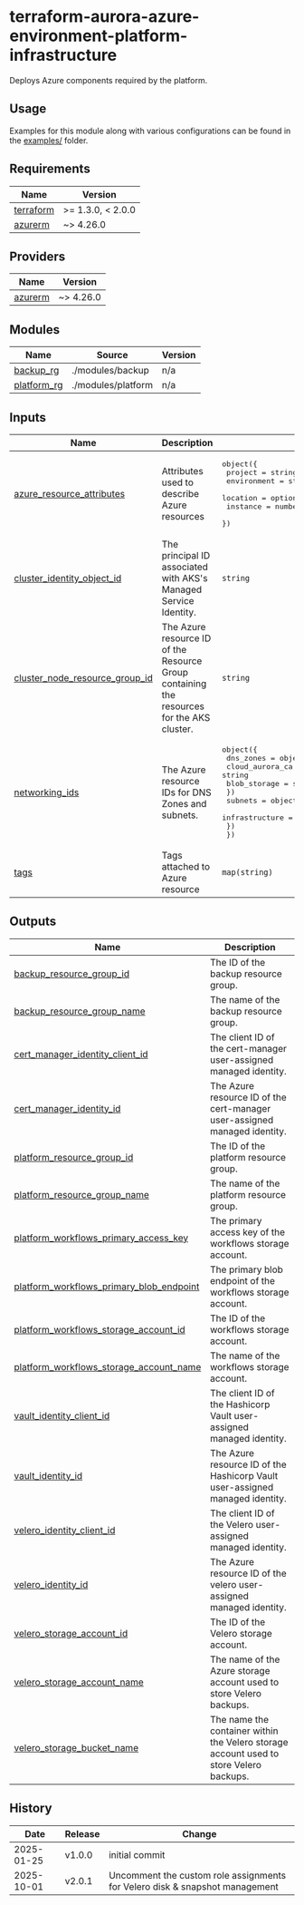# terraform-aurora-azure-environment-platform-infrastructure

Deploys Azure components required by the platform.

## Usage

Examples for this module along with various configurations can be found in the [examples/](examples/) folder.

<!-- BEGIN_TF_DOCS -->
## Requirements

| Name | Version |
|------|---------|
| <a name="requirement_terraform"></a> [terraform](#requirement\_terraform) | >= 1.3.0, < 2.0.0 |
| <a name="requirement_azurerm"></a> [azurerm](#requirement\_azurerm) | ~> 4.26.0 |

## Providers

| Name | Version |
|------|---------|
| <a name="provider_azurerm"></a> [azurerm](#provider\_azurerm) | ~> 4.26.0 |

## Modules

| Name | Source | Version |
|------|--------|---------|
| <a name="module_backup_rg"></a> [backup\_rg](#module\_backup\_rg) | ./modules/backup | n/a |
| <a name="module_platform_rg"></a> [platform\_rg](#module\_platform\_rg) | ./modules/platform | n/a |

## Inputs

| Name | Description | Type | Default | Required |
|------|-------------|------|---------|:--------:|
| <a name="input_azure_resource_attributes"></a> [azure\_resource\_attributes](#input\_azure\_resource\_attributes) | Attributes used to describe Azure resources | <pre>object({<br>    project     = string<br>    environment = string<br>    location    = optional(string, "Canada Central")<br>    instance    = number<br>  })</pre> | n/a | yes |
| <a name="input_cluster_identity_object_id"></a> [cluster\_identity\_object\_id](#input\_cluster\_identity\_object\_id) | The principal ID associated with AKS's Managed Service Identity. | `string` | n/a | yes |
| <a name="input_cluster_node_resource_group_id"></a> [cluster\_node\_resource\_group\_id](#input\_cluster\_node\_resource\_group\_id) | The Azure resource ID of the Resource Group containing the resources for the AKS cluster. | `string` | n/a | yes |
| <a name="input_networking_ids"></a> [networking\_ids](#input\_networking\_ids) | The Azure resource IDs for DNS Zones and subnets. | <pre>object({<br>    dns_zones = object({<br>      cloud_aurora_ca = string<br>      blob_storage     = string<br>    })<br>    subnets = object({<br>      infrastructure = string<br>    })<br>  })</pre> | n/a | yes |
| <a name="input_tags"></a> [tags](#input\_tags) | Tags attached to Azure resource | `map(string)` | `{}` | no |

## Outputs

| Name | Description |
|------|-------------|
| <a name="output_backup_resource_group_id"></a> [backup\_resource\_group\_id](#output\_backup\_resource\_group\_id) | The ID of the backup resource group. |
| <a name="output_backup_resource_group_name"></a> [backup\_resource\_group\_name](#output\_backup\_resource\_group\_name) | The name of the backup resource group. |
| <a name="output_cert_manager_identity_client_id"></a> [cert\_manager\_identity\_client\_id](#output\_cert\_manager\_identity\_client\_id) | The client ID of the cert-manager user-assigned managed identity. |
| <a name="output_cert_manager_identity_id"></a> [cert\_manager\_identity\_id](#output\_cert\_manager\_identity\_id) | The Azure resource ID of the cert-manager user-assigned managed identity. |
| <a name="output_platform_resource_group_id"></a> [platform\_resource\_group\_id](#output\_platform\_resource\_group\_id) | The ID of the platform resource group. |
| <a name="output_platform_resource_group_name"></a> [platform\_resource\_group\_name](#output\_platform\_resource\_group\_name) | The name of the platform resource group. |
| <a name="output_platform_workflows_primary_access_key"></a> [platform\_workflows\_primary\_access\_key](#output\_platform\_workflows\_primary\_access\_key) | The primary access key of the workflows storage account. |
| <a name="output_platform_workflows_primary_blob_endpoint"></a> [platform\_workflows\_primary\_blob\_endpoint](#output\_platform\_workflows\_primary\_blob\_endpoint) | The primary blob endpoint of the workflows storage account. |
| <a name="output_platform_workflows_storage_account_id"></a> [platform\_workflows\_storage\_account\_id](#output\_platform\_workflows\_storage\_account\_id) | The ID of the workflows storage account. |
| <a name="output_platform_workflows_storage_account_name"></a> [platform\_workflows\_storage\_account\_name](#output\_platform\_workflows\_storage\_account\_name) | The name of the workflows storage account. |
| <a name="output_vault_identity_client_id"></a> [vault\_identity\_client\_id](#output\_vault\_identity\_client\_id) | The client ID of the Hashicorp Vault user-assigned managed identity. |
| <a name="output_vault_identity_id"></a> [vault\_identity\_id](#output\_vault\_identity\_id) | The Azure resource ID of the Hashicorp Vault user-assigned managed identity. |
| <a name="output_velero_identity_client_id"></a> [velero\_identity\_client\_id](#output\_velero\_identity\_client\_id) | The client ID of the Velero user-assigned managed identity. |
| <a name="output_velero_identity_id"></a> [velero\_identity\_id](#output\_velero\_identity\_id) | The Azure resource ID of the velero user-assigned managed identity. |
| <a name="output_velero_storage_account_id"></a> [velero\_storage\_account\_id](#output\_velero\_storage\_account\_id) | The ID of the Velero storage account. |
| <a name="output_velero_storage_account_name"></a> [velero\_storage\_account\_name](#output\_velero\_storage\_account\_name) | The name of the Azure storage account used to store Velero backups. |
| <a name="output_velero_storage_bucket_name"></a> [velero\_storage\_bucket\_name](#output\_velero\_storage\_bucket\_name) | The name the container within the Velero storage account used to store Velero backups. |
<!-- END_TF_DOCS -->

## History

| Date       | Release | Change                                                                                                              |
| ---------- | ------- | ------------------------------------------------------------------------------------------------------------------- |
| 2025-01-25 | v1.0.0  | initial commit                                                                                                      |
| 2025-10-01 | v2.0.1  | Uncomment the custom role assignments for Velero disk & snapshot management                                         |

